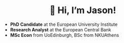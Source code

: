 <h1 align=center>👋 Hi, I’m Jason!</h1>

- **PhD Candidate** at the European University Institute
- **Research Analyst** at the European Central Bank
- **MSc Econ** from UoEdinburgh, BSc from NKUAthens
